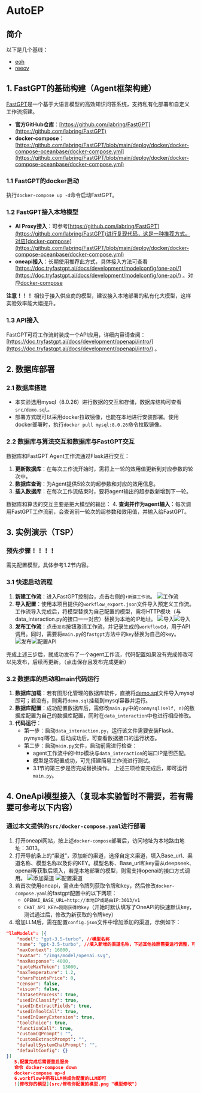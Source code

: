 # AutoEP
## 简介
以下是几个基线：
- [eoh](https://github.com/FeiLiu36/EoH)
- [reeov](https://github.com/ai4co/reevo)

## 1. FastGPT的基础构建（Agent框架构建）
[FastGPT](https://github.com/labring/FastGPT)是一个基于大语言模型的高效知识问答系统，支持私有化部署和自定义工作流搭建。
- **官方GitHub仓库**：[https://github.com/labring/FastGPT](https://github.com/labring/FastGPT)
- **docker-compose**：[https://github.com/labring/FastGPT/blob/main/deploy/docker/docker-compose-oceanbase/docker-compose.yml](https://github.com/labring/FastGPT/blob/main/deploy/docker/docker-compose-oceanbase/docker-compose.yml)

### 1.1 FastGPT的docker启动
执行`docker-compose up -d`命令启动FastGPT。

### 1.2 FastGPT接入本地模型
- **AI Proxy接入**：可参考[https://github.com/labring/FastGPT](https://github.com/labring/FastGPT)进行复现代码，这是一种推荐方式。对应[docker-compose](https://github.com/labring/FastGPT/blob/main/deploy/docker/docker-compose-oceanbase/docker-compose.yml)    
- **oneapi接入**：长期使用推荐此方式，具体接入方法可查看[https://doc.tryfastgpt.ai/docs/development/modelconfig/one-api/](https://doc.tryfastgpt.ai/docs/development/modelconfig/one-api/) 。对应[docker-compose](https://github.com/MZY199603/AutoEP/edit/main/src/docker-compose.yaml)

**注意！！！**
相较于接入供应商的模型，建议接入本地部署的私有化大模型，这样实验效率能大幅提升。

### 1.3 API接入
FastGPT可将工作流封装成一个API应用，详细内容请查阅：[https://doc.tryfastgpt.ai/docs/development/openapi/intro/](https://doc.tryfastgpt.ai/docs/development/openapi/intro/) 。

## 2. 数据库部署
### 2.1 数据库搭建
- 本实验选用mysql（8.0.26）进行数据的交互和存储，数据库结构可查看`src/demo.sql`。
- 部署方式既可以采用docker拉取镜像，也能在本地进行安装部署。使用docker部署时，执行`docker pull mysql:8.0.26`命令拉取镜像。

### 2.2 数据库与算法交互和数据库与FastGPT交互
数据库和FastGPT Agent工作流通过Flask进行交互：
1. **更新数据库**：在每次工作流开始时，需将上一轮的效用值更新到对应参数的轮次中。
2. **数据库查询**：为Agent提供5轮次的超参数和对应的效用信息。
3. **插入数据库**：在每次工作流结束时，要将agent输出的超参数新增到下一轮。

数据库和算法的交互主要是把大模型的输出：
4. **查询并作为agent输入**：每次调用FastGPT工作流前，会查询前一轮次的超参数和效用值，并输入给FastGPT。

## 3. 实例演示（TSP）
### 预先步骤！！！！
需先配置模型，具体参考1.2节内容。

### 3.1 快速启动流程
1. **新建工作流**：进入FastGPT控制台，点击右侧的`+新建工作流`。
![工作流](src/创建工作流.png "创建工作流")
2. **导入配置**：使用本项目提供的`workflow_export.json`文件导入预定义工作流。工作流导入完成后，将模型替换为自己配置的模型，需将HTTP模块（与data_interaction.py的接口一一对应）替换为本地的IP地址。
![导入](src/导入1.png "导入工作流1")![导入](src/导入2.png "导入工作流2")
3. **发布工作流**：点击`发布`按钮激活工作流，并记录生成的`workflowId`，用于API调用。同时，需要将`main.py`的`fastgpt`方法中的`key`替换为自己的key。
![发布](src/发布.png "发布")![配置API](src/api配置 "API配置")

完成上述三步后，就成功发布了一个agent工作流，代码配置如果没有完成修改可以先发布，后续再更新。（点击保存且发布完成更新）

### 3.2 数据库的启动和main代码运行
1. **数据库加载**：若有图形化管理的数据库软件，直接将[demo.sql](https://github.com/MZY199603/AutoEP/edit/main/src/demo.sql)文件导入mysql即可；若没有，则需将`demo.sql`挂载到mysql容器并运行。
2. **数据库配置**：成功配置数据库后，需修改`main.py`中的`conmysql(self, n)`的数据库配置为自己的数据库配置，同时在`data_interaction`中也进行相应修改。
3. **代码运行**：
    - 第一步：启动`data_interaction.py`，运行该文件需要安装Flask、pymysql等包。启动成功后，可查看数据接口的运行状态。
    - 第二步：启动`main.py`文件，启动前需进行检查：
        - agent工作流中的Http模块与`data_interaction`的端口IP是否匹配。
        - 模型是否配置成功，可先搭建简易工作流进行测试。
        - 3.1节的第三步是否完成替换操作。
    上述三项检查完成后，即可运行`main.py`。

## 4. OneApi模型接入（复现本实验暂时不需要，若有需要可参考以下内容）
### 通过本文提供的`src/docker-compose.yaml`进行部署
1. 打开oneapi网站，按上述`docker-compose`部署后，访问地址为本地路由地址：3013。
2. 打开导航条上的“渠道”，添加新的渠道，选择自定义渠道，填入Base_url、渠道名称、模型名称以及你的KEY。模型名称、Base_url和key需从deepseek、openai等获取后填入，若是本地部署的模型，则需支持openai的接口方式调用。
![添加渠道](src/新增渠道.png "添加渠道")
![配置渠道](src/添加你的模型渠道.png "配置渠道")
3. 若首次使用oneapi，需点击令牌列获取令牌和key，然后修改`docker-compose.yaml`的fastgpt配置中的以下两项：
    - `OPENAI_BASE_URL=http://本地IP或路由IP:3013/v1`
    - `CHAT_API_KEY=刚刚获得的key`（开始时默认填写了OneAPI的快速默认key，测试通过后，修改为新获取的令牌key）
4. 增加LLM后，需在配置`config.json`文件中增加添加的渠道，示例如下：
```json
"llmModels": [{ 
    "model": "gpt-3.5-turbo", //模型名称  
    "name": "gpt-3.5-turbo", //填入新增的渠道名称，下述其他按照需要进行调整，可以不变。  
    "maxContext": 16000, 
    "avatar": "/imgs/model/openai.svg", 
    "maxResponse": 4000, 
    "quoteMaxToken": 13000, 
    "maxTemperature": 1.2, 
    "charsPointsPrice": 0,
    "censor": false, 
    "vision": false,
    "datasetProcess": true,
    "usedInClassify": true,
    "usedInExtractFields": true,
    "usedInToolCall": true,
    "usedInQueryExtension": true,
    "toolChoice": true,
    "functionCall": true,
    "customCQPrompt": "",
    "customExtractPrompt": "",
    "defaultSystemChatPrompt": "",
    "defaultConfig": {}
}]
   5.配置完成后需要重启服务
   命令 docker-compose down
   docker-compose up-d
   6.workflow中所有LLM换成你配置的LLM即可
   ![修改你的模型](src/修改你配置的模型.png "模型修改")


     
